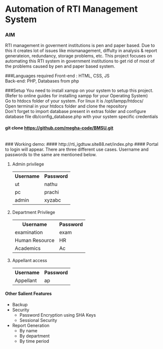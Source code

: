 # Automation of RTI Management System
### AIM
RTI management in goverment institutions is pen and paper based. Due to this it creates lot of issues like mismanagement, diffulty in analysis & report generateion, redundancy, storage problems, etc. This project focuses on automating this RTI system in government institutions to get rid of most of the problems caused by pen and paper based system.

###Languages required
Front-end : HTML, CSS, JS <br />
Back-end: PHP, Databases from php

###Setup
You need to install xampp on your system to setup this project.(Refer to online guides for installing xampp for your Operating System) <br />
Go to htdocs folder of your system. For linux it is /opt/lampp/htdocs/ <br />
Open terminal in your htdocs folder and clone the repository <br/>
Don't forget to import database present in extras folder and configure database file db/config_database.php with your system specific credentials <br/>
#### git clone https://github.com/megha-code/BMSU.git
<br/>
### Working demo:
#### http://rti_igdtuw.site88.net/index.php
#### Portal to login will appear. There are three different use cases. Username and passwords to the same are mentioned below.
<ol> 
<li>Admin privilege
<table>
<tr>
<th> Username </th>
<th> Password </th>
</tr>
<tr>
<td> ut </td>
<td> nathu </td>
</tr>
<tr>
<td> pc </td>
<td> prachi </td>
</tr>
<tr>
<td> admin </td>
<td> xyzabc </td>
</tr>
</table>
</li>

<li>
Department Privilege
<table>
<tr>
<th> Username </th>
<th> Password </th>
</tr>
<tr>
<td> examination </td>
<td> exam </td>
</tr>
<tr>
<td> Human Resource </td>
<td> HR </td>
</tr>
<tr>
<td> Academics </td>
<td> Ac </td>
</tr>
</table>
</li>

<li>
Appellant access
<table>
<tr>
<th> Username </th>
<th> Password </th>
</tr>
<tr>
<td> Appellant </td>
<td> ap </td>
</tr>
</table>
</li>

</ol>

#### Other Salient Features
<ul>
<li> Backup </li>
<li> Security 
<ul>
<li> Password Encryption using SHA Keys </li>
<li> Sessional Security </li>
</ul> </li>
<li> Report Generation 
<ul>
<li> By name </li>
<li> By department </li>
<li> By time period </li>
</ul> </li> </ul>
